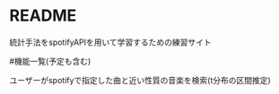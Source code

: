 # README　

統計手法をspotifyAPIを用いて学習するための練習サイト


#機能一覧(予定も含む)　

ユーザーがspotifyで指定した曲と近い性質の音楽を検索(t分布の区間推定)
